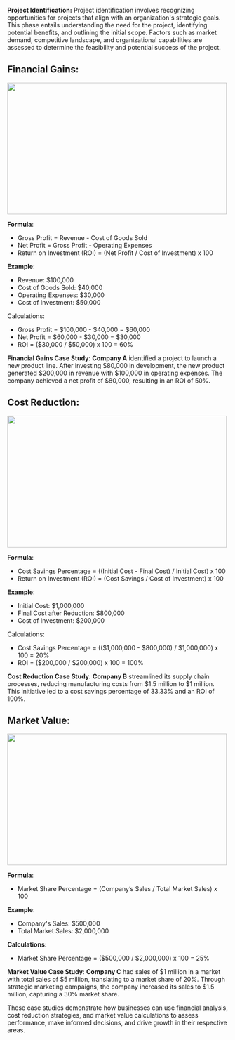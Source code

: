 **Project Identification:** Project identification involves recognizing opportunities for projects that align with an organization's strategic goals. This phase entails understanding the need for the project, identifying potential benefits, and outlining the initial scope. Factors such as market demand, competitive landscape, and organizational capabilities are assessed to determine the feasibility and potential success of the project.

## Financial Gains:

<img src=https://github.com/kmitsolution/SDLC/assets/84008107/334be68a-d25d-4ec1-9ae0-26fcade1542f height=300 width=500 />

**Formula**:
- Gross Profit = Revenue - Cost of Goods Sold
- Net Profit = Gross Profit - Operating Expenses
- Return on Investment (ROI) = (Net Profit / Cost of Investment) x 100

**Example**:
- Revenue: $100,000
- Cost of Goods Sold: $40,000
- Operating Expenses: $30,000
- Cost of Investment: $50,000

Calculations:
- Gross Profit = $100,000 - $40,000 = $60,000
- Net Profit = $60,000 - $30,000 = $30,000
- ROI = ($30,000 / $50,000) x 100 = 60%

**Financial Gains Case Study**:
**Company A** identified a project to launch a new product line. After investing $80,000 in development, the new product generated $200,000 in revenue with $100,000 in operating expenses. The company achieved a net profit of $80,000, resulting in an ROI of 50%.

## Cost Reduction:

<img src=https://github.com/kmitsolution/SDLC/assets/84008107/dc2b21d1-6020-4afd-8868-92ee68b49aaa width=500 height=300 />

**Formula**:
- Cost Savings Percentage = ((Initial Cost - Final Cost) / Initial Cost) x 100
- Return on Investment (ROI) = (Cost Savings / Cost of Investment) x 100

**Example**:
- Initial Cost: $1,000,000
- Final Cost after Reduction: $800,000
- Cost of Investment: $200,000

Calculations:
- Cost Savings Percentage = (($1,000,000 - $800,000) / $1,000,000) x 100 = 20%
- ROI = ($200,000 / $200,000) x 100 = 100%

**Cost Reduction Case Study**:
**Company B** streamlined its supply chain processes, reducing manufacturing costs from $1.5 million to $1 million. This initiative led to a cost savings percentage of 33.33% and an ROI of 100%.

## Market Value:
<img src=https://github.com/kmitsolution/SDLC/assets/84008107/68d0bb13-3891-4c95-912c-f74875c67096 width=500 height=300 />


**Formula**:
- Market Share Percentage = (Company’s Sales / Total Market Sales) x 100

**Example**:
- Company's Sales: $500,000
- Total Market Sales: $2,000,000

**Calculations:**
- Market Share Percentage = ($500,000 / $2,000,000) x 100 = 25%

**Market Value Case Study**:
**Company C** had sales of $1 million in a market with total sales of $5 million, translating to a market share of 20%. Through strategic marketing campaigns, the company increased its sales to $1.5 million, capturing a 30% market share.

These case studies demonstrate how businesses can use financial analysis, cost reduction strategies, and market value calculations to assess performance, make informed decisions, and drive growth in their respective areas.
